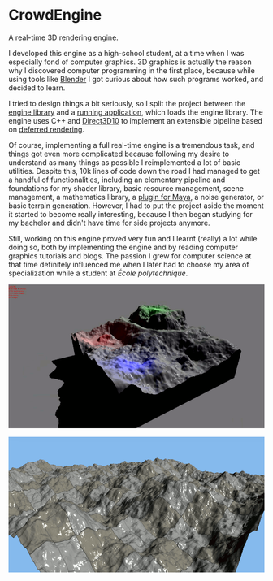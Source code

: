 # CrowdEngine

A real-time 3D rendering engine.

I developed this engine as a high-school student, at a
time when I was especially fond of computer graphics. 3D graphics is actually
the reason why I discovered computer programming in the first place, because
while using tools like [Blender](https://www.blender.org/) I got
curious about how such programs worked, and decided to learn.

I tried to design things a bit seriously, so I split the project between the
[engine library](CrowdEngine) and a [running application](RunApp), which loads
the engine library. The engine uses C++ and
[Direct3D10](https://en.wikipedia.org/wiki/Direct3D#Direct3D_10) to implement
an extensible pipeline based on [deferred rendering](https://en.wikipedia.org/wiki/Deferred_shading).

Of course, implementing a full real-time engine is a tremendous
task, and things got even more complicated because following my desire to
understand as many things as possible I reimplemented a lot of
basic utilities.
Despite this, 10k lines of code down the road I had managed to get a
handful of functionalities, including an elementary pipeline and foundations for
my shader library, basic resource management, scene management,
a mathematics library, a [plugin for
Maya](https://github.com/Kachoc/MayaExporter),
a noise generator, or basic terrain generation.
However, I had to put the
project aside the moment it started to become really interesting, because I then
began studying for my bachelor and didn't have time for side projects anymore.

Still, working on this engine proved very fun and I learnt (really) a lot while
doing so, both by implementing the engine and by reading computer graphics
tutorials and blogs. The passion I grew for computer science at that time
definitely influenced me when I later had to choose my area of specialization while a
student at *École polytechnique*.

![Mountain](Visuels/mountain_anim_small.gif)

![Terrain](Visuels/terrain1.gif)
